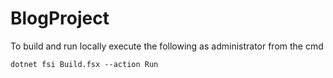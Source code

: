 # BlogProject
To build and run locally execute the following as administrator from the cmd 

```
dotnet fsi Build.fsx --action Run
```
